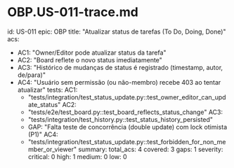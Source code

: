 # OBP.US-011-trace.md
id: US-011
epic: OBP
title: "Atualizar status de tarefas (To Do, Doing, Done)"
acs:
  - AC1: "Owner/Editor pode atualizar status da tarefa"
  - AC2: "Board reflete o novo status imediatamente"
  - AC3: "Histórico de mudanças de status é registrado (timestamp, autor, de/para)"
  - AC4: "Usuário sem permissão (ou não-membro) recebe 403 ao tentar atualizar"
tests:
  AC1:
    - "tests/integration/test_status_update.py::test_owner_editor_can_update_status"
  AC2:
    - "tests/e2e/test_board.py::test_board_reflects_status_change"
  AC3:
    - "tests/integration/test_history.py::test_status_history_persisted"
    - GAP: "Falta teste de concorrência (double update) com lock otimista (P1)"
  AC4:
    - "tests/integration/test_status_update.py::test_forbidden_for_non_member_or_viewer"
summary:
  total_acs: 4
  covered: 3
  gaps: 1
  severity:
    critical: 0
    high: 1
    medium: 0
    low: 0
